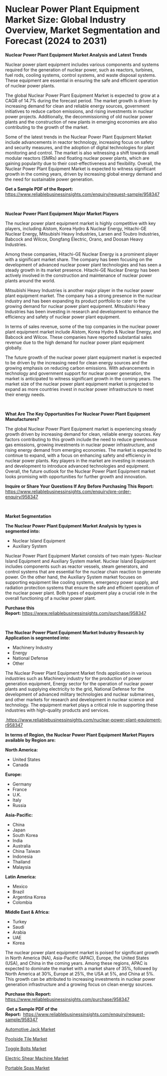 <p><h1>Nuclear Power Plant Equipment Market Size: Global Industry Overview, Market Segmentation and Forecast (2024 to 2031)</h1></p><p><strong>Nuclear Power Plant Equipment Market Analysis and Latest Trends</strong></p>
<p><p>Nuclear power plant equipment includes various components and systems required for the generation of nuclear power, such as reactors, turbines, fuel rods, cooling systems, control systems, and waste disposal systems. These equipment are essential in ensuring the safe and efficient operation of nuclear power plants.</p><p>The global Nuclear Power Plant Equipment Market is expected to grow at a CAGR of 14.7% during the forecast period. The market growth is driven by increasing demand for clean and reliable energy sources, government initiatives to reduce carbon emissions, and rising investments in nuclear power projects. Additionally, the decommissioning of old nuclear power plants and the construction of new plants in emerging economies are also contributing to the growth of the market.</p><p>Some of the latest trends in the Nuclear Power Plant Equipment Market include advancements in reactor technology, increasing focus on safety and security measures, and the adoption of digital technologies for plant monitoring and control. The market is also witnessing a shift towards small modular reactors (SMRs) and floating nuclear power plants, which are gaining popularity due to their cost-effectiveness and flexibility. Overall, the Nuclear Power Plant Equipment Market is expected to witness significant growth in the coming years, driven by increasing global energy demand and the need for sustainable power generation.</p></p>
<p><strong>Get a Sample PDF of the Report:&nbsp;</strong> <a href="https://www.reliablebusinessinsights.com/enquiry/request-sample/958347">https://www.reliablebusinessinsights.com/enquiry/request-sample/958347</a></p>
<p>&nbsp;</p>
<p><strong>Nuclear Power Plant Equipment Major Market Players</strong></p>
<p><p>The nuclear power plant equipment market is highly competitive with key players, including Alstom, Korea Hydro & Nuclear Energy, Hitachi-GE Nuclear Energy, Mitsubishi Heavy Industries, Larsen and Toubro Industries, Babcock and Wilcox, Dongfang Electric, Orano, and Doosan Heavy Industries.</p><p>Among these companies, Hitachi-GE Nuclear Energy is a prominent player with a significant market share. The company has been focusing on the development of advanced nuclear power plant technologies and has seen a steady growth in its market presence. Hitachi-GE Nuclear Energy has been actively involved in the construction and maintenance of nuclear power plants around the world.</p><p>Mitsubishi Heavy Industries is another major player in the nuclear power plant equipment market. The company has a strong presence in the nuclear industry and has been expanding its product portfolio to cater to the growing demand for nuclear power plant equipment. Mitsubishi Heavy Industries has been investing in research and development to enhance the efficiency and safety of nuclear power plant equipment.</p><p>In terms of sales revenue, some of the top companies in the nuclear power plant equipment market include Alstom, Korea Hydro & Nuclear Energy, and Babcock and Wilcox. These companies have reported substantial sales revenue due to the high demand for nuclear power plant equipment globally.</p><p>The future growth of the nuclear power plant equipment market is expected to be driven by the increasing need for clean energy sources and the growing emphasis on reducing carbon emissions. With advancements in technology and government support for nuclear power generation, the market is anticipated to witness significant growth in the coming years. The market size of the nuclear power plant equipment market is projected to expand as more countries invest in nuclear power infrastructure to meet their energy needs.</p></p>
<p>&nbsp;</p>
<p><strong>What Are The Key Opportunities For Nuclear Power Plant Equipment Manufacturers?</strong></p>
<p><p>The global Nuclear Power Plant Equipment market is experiencing steady growth driven by increasing demand for clean, reliable energy sources. Key factors contributing to this growth include the need to reduce greenhouse gas emissions, growing investments in nuclear power infrastructure, and rising energy demand from emerging economies. The market is expected to continue to expand, with a focus on enhancing safety and efficiency in nuclear power plants. Key players in the market are investing in research and development to introduce advanced technologies and equipment. Overall, the future outlook for the Nuclear Power Plant Equipment market looks promising with opportunities for further growth and innovation.</p></p>
<p><strong>Inquire or Share Your Questions If Any Before Purchasing This Report:</strong> <a href="https://www.reliablebusinessinsights.com/enquiry/pre-order-enquiry/958347">https://www.reliablebusinessinsights.com/enquiry/pre-order-enquiry/958347</a></p>
<p>&nbsp;</p>
<p><strong>Market Segmentation</strong></p>
<p><strong>The Nuclear Power Plant Equipment Market Analysis by types is segmented into:</strong></p>
<p><ul><li>Nuclear Island Equipment</li><li>Auxiliary System</li></ul></p>
<p><p>Nuclear Power Plant Equipment Market consists of two main types- Nuclear Island Equipment and Auxiliary System market. Nuclear Island Equipment includes components such as reactor vessels, steam generators, and control systems that are essential for the nuclear chain reaction to generate power. On the other hand, the Auxiliary System market focuses on supporting equipment like cooling systems, emergency power supply, and radiation protection systems that ensure the safe and efficient operation of the nuclear power plant. Both types of equipment play a crucial role in the overall functioning of a nuclear power plant.</p></p>
<p><strong>Purchase this Report:&nbsp;</strong><a href="https://www.reliablebusinessinsights.com/purchase/958347">https://www.reliablebusinessinsights.com/purchase/958347</a></p>
<p>&nbsp;</p>
<p><strong>The Nuclear Power Plant Equipment Market Industry Research by Application is segmented into:</strong></p>
<p><ul><li>Machinery Industry</li><li>Energy</li><li>National Defense</li><li>Other</li></ul></p>
<p><p>The Nuclear Power Plant Equipment Market finds application in various industries such as Machinery industry for the production of power generation equipment, Energy sector for the operation of nuclear power plants and supplying electricity to the grid, National Defense for the development of advanced military technologies and nuclear submarines, and other markets for research and development in nuclear science and technology. The equipment market plays a critical role in supporting these industries with high-quality products and services.</p></p>
<p><a href="https://www.reliablebusinessinsights.com/nuclear-power-plant-equipment-r958347">&nbsp;https://www.reliablebusinessinsights.com/nuclear-power-plant-equipment-r958347</a></p>
<p><strong>In terms of Region, the Nuclear Power Plant Equipment Market Players available by Region are:</strong></p>
<p>
    <p> <strong> North America: </strong>
        <ul>
            <li>United States</li>
            <li>Canada</li>
        </ul>
        </p> 
    <p> <strong> Europe: </strong>
        <ul>
            <li>Germany</li>
            <li>France</li>
            <li>U.K.</li>
            <li>Italy</li>
            <li>Russia</li>
        </ul>
        </p> 
    <p> <strong> Asia-Pacific: </strong>
        <ul>
            <li>China</li>
            <li>Japan</li>
            <li>South Korea</li>
            <li>India</li>
            <li>Australia</li>
            <li>China Taiwan</li>
            <li>Indonesia</li>
            <li>Thailand</li>
            <li>Malaysia</li>
        </ul>
        </p> 
    <p> <strong> Latin America: </strong>
        <ul>
            <li>Mexico</li>
            <li>Brazil</li>
            <li>Argentina Korea</li>
            <li>Colombia</li>
        </ul>
        </p> 
    <p> <strong> Middle East & Africa: </strong>
        <ul>
            <li>Turkey</li>
            <li>Saudi</li>
            <li>Arabia</li>
            <li>UAE</li>
            <li>Korea</li>
        </ul>
    </p>
    </p>
<p><p>The nuclear power plant equipment market is poised for significant growth in North America (NA), Asia-Pacific (APAC), Europe, the United States (USA), and China in the coming years. Among these regions, APAC is expected to dominate the market with a market share of 35%, followed by North America at 30%, Europe at 25%, the USA at 5%, and China at 5%. This growth can be attributed to increasing investments in nuclear power generation infrastructure and a growing focus on clean energy sources.</p></p>
<p><strong>Purchase this Report: </strong><a href="https://www.reliablebusinessinsights.com/purchase/958347">https://www.reliablebusinessinsights.com/purchase/958347</a></p>
<p>&nbsp;<strong>Get a Sample PDF of the Report:&nbsp;&nbsp;</strong><a href="https://www.reliablebusinessinsights.com/enquiry/request-sample/958347">https://www.reliablebusinessinsights.com/enquiry/request-sample/958347</a></p>
<p><strong></strong></p>
<p><p><a href="https://github.com/FredaSauer/Market-Research-Report-List-1/blob/main/automotive-jack-market.md">Automotive Jack Market</a></p><p><a href="https://github.com/LarryPearsongXXfvf/Market-Research-Report-List-1/blob/main/poolside-tile-market.md">Poolside Tile Market</a></p><p><a href="https://github.com/hrhzhypq19/Market-Research-Report-List-1/blob/main/toggle-bolts-market.md">Toggle Bolts Market</a></p><p><a href="https://github.com/kishanagarner91/Market-Research-Report-List-1/blob/main/electric-shear-machine-market.md">Electric Shear Machine Market</a></p><p><a href="https://github.com/brendafegmorris532/Market-Research-Report-List-1/blob/main/portable-spas-market.md">Portable Spas Market</a></p></p>